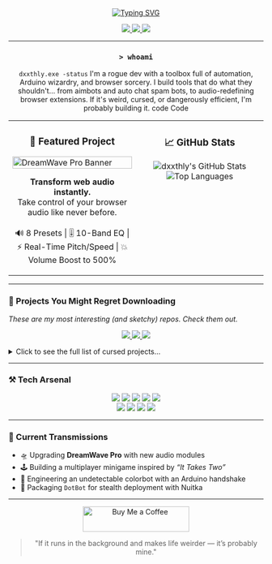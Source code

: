 <div align="center">

<a href="https://deathly.info">
  <img src="https://readme-typing-svg.herokuapp.com?font=Fira+Code&size=38&pause=1000&color=F70000&center=true&vCenter=true&width=435&lines=%3C%2Fdxxthly%3E" alt="Typing SVG" />
</a>

<p align="center">
  <a href="https://github.com/dxxthly">
    <img src="https://img.shields.io/badge/--black?logo=github&style=for-the-badge" />
  </a>
  <a href="https://www.youtube.com/@dreamwavepro">
    <img src="https://img.shields.io/badge/--red?logo=youtube&style=for-the-badge" />
  </a>
  <a href="https://deathly.info">
    <img src="https://img.shields.io/badge/Website-ff0000?style=for-the-badge&logo=ko-fi&logoColor=white" />
  </a>
</p>
  
</div>

---

<div align="center">

### `> whoami`
`dxxthly.exe -status`
I'm a rogue dev with a toolbox full of automation, Arduino wizardry, and browser sorcery.
I build tools that do what they shouldn't... from aimbots and auto chat spam bots,
to audio-redefining browser extensions. If it's weird, cursed, or dangerously efficient,
I'm probably building it.
code
Code
</div>

<table>
  <tr>
    <td valign="top" width="50%">
      <div align="center">
        <h3> 🎯 Featured Project </h3>
      </div>
      <a href="https://deathly.info">
        <img src="[https://i.gyazo.com/a4b42873bc39d1e2024885fb55179e22.png](https://www.deathly.info)" alt="DreamWave Pro Banner" width="100%"/>
      </a>
      <p align="center">
        <b>Transform web audio instantly.</b><br>
        Take control of your browser audio like never before.<br>
        <br>
        🔊 8 Presets | 🎚️ 10-Band EQ | ⚡ Real-Time Pitch/Speed | 💥 Volume Boost to 500%
      </p>
    </td>
    <td valign="top" width="50%">
      <div align="center">
        <h3> 📈 GitHub Stats </h3>
      </div>
      <p align="center">
        <img src="https://github-readme-stats.vercel.app/api?username=dxxthly&show_icons=true&theme=radical&hide_border=true&include_all_commits=true&count_private=true" alt="dxxthly's GitHub Stats" />
        <img src="https://github-readme-stats.vercel.app/api/top-langs/?username=dxxthly&layout=compact&theme=radical&hide_border=true&langs_count=6" alt="Top Languages" />
      </p>
    </td>
  </tr>
</table>

---

### 🧪 Projects You Might Regret Downloading
*These are my most interesting (and sketchy) repos. Check them out.*

<p align="center">
  <a href="https://github.com/dxxthly/DotBot-ColorBot">
    <img src="https://github-readme-stats.vercel.app/api/pin/?username=dxxthly&repo=DotBot-ColorBot&theme=radical&hide_border=true" />
  </a>
  <a href="https://github.com/dxxthly/SlitherIO-ModMenu">
    <img src="https://github-readme-stats.vercel.app/api/pin/?username=dxxthly&repo=SlitherIO-ModMenu&theme=radical&hide_border=true" />
  </a>
  <a href="https://github.com/dxxthly/AFK-SpamBot">
    <img src="https://github-readme-stats.vercel.app/api/pin/?username=dxxthly&repo=AFK-SpamBot&theme=radical&hide_border=true" />
  </a>
</p>

<details>
<summary>Click to see the full list of cursed projects...</summary>

| Project                        | Description                                            |
|--------------------------------|--------------------------------------------------------|
| 🟢 `DotBot-ColorBot`           | OpenCV + Arduino red-dot aimbot for PC/Console         |
| 🟣 `SlitherIO-ModMenu`         | Custom UI & bot for Slither.io                         |
| 🔴 `AFK-SpamBot`               | Anti-AFK + Chat spam bot for PC & console              |
| 🧠 `AutoHotKey-Input-Detector` | Script trigger tool using AHK                          |
| 🎮 `Arduino-Text-Based-Game`   | Fully playable serial-based RPG on Arduino             |
| 📻 `BO6-AFK-CHAT-SCRIPT`       | BO6 bot that spams and farms while you sleep           |
| ⚙️ `CodeCondensePro`           | Utility script collection for automation/dev tools     |
| 💡 `Ideaspark-ESP32`           | Friend-matching on Steam using ESP32                   |
| 📝 `Schedule1-TextMod`         | Sketchy mod loader for Schedule 1                      |

</details>

---

### ⚒️ Tech Arsenal

<p align="center">
    <img src="https://img.shields.io/badge/Python-3776AB?style=for-the-badge&logo=python&logoColor=white" />
    <img src="https://img.shields.io/badge/JavaScript-F7DF1E?style=for-the-badge&logo=javascript&logoColor=black" />
    <img src="https://img.shields.io/badge/HTML5-E34F26?style=for-the-badge&logo=html5&logoColor=white" />
    <img src="https://img.shields.io/badge/CSS3-1572B6?style=for-the-badge&logo=css3&logoColor=white" />
    <img src="https://img.shields.io/badge/Arduino-00979D?style=for-the-badge&logo=arduino&logoColor=white" />
    <br>
    <img src="https://img.shields.io/badge/OpenCV-5C3EE8?style=for-the-badge&logo=opencv&logoColor=white" />
    <img src="https://img.shields.io/badge/AutoHotkey-334455?style=for-the-badge&logo=autohotkey&logoColor=white" />
    <img src="https://img.shields.io/badge/Nuitka-2A5989?style=for-the-badge" />
    <img src="https://img.shields.io/badge/PyQt-41CD52?style=for-the-badge&logo=qt&logoColor=white" />
</p>

---

### 🧠 Current Transmissions

- 🛸 Upgrading **DreamWave Pro** with new audio modules
- 🕹️ Building a multiplayer minigame inspired by *“It Takes Two”*
- 🤖 Engineering an undetectable colorbot with an Arduino handshake
- 🔧 Packaging `DotBot` for stealth deployment with Nuitka

---

<div align="center">
  <a href="https://www.buymeacoffee.com/deathly">
    <img src="https://cdn.buymeacoffee.com/buttons/v2/default-red.png" height="50" width="210" alt="Buy Me a Coffee" />
  </a>
</div>

<div align="center">

> "If it runs in the background and makes life weirder — it’s probably mine."
</div>
